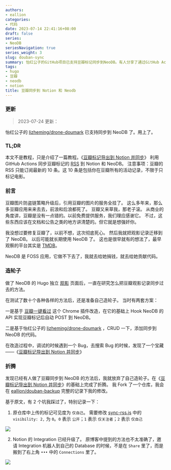 ```yaml
---
authors:
- eallion
categories:
- 代码
date: 2023-07-14 22:41:16+08:00
draft: false
series:
- NeoDB
seriesNavigation: true
series_weight: 3
slug: douban-sync
summary: 怡红公子的GitHub项目已支持豆瓣标记同步到NeoDB。有人分享了通过GitHub Actions将豆瓣RSS最新10条活动记录同步到Notion和NeoDB的方法，但需注意这些记录包含所有活动而不仅限于电影标记。由于豆瓣图片防盗链升级导致服务中断，
tags:
- hugo
- 豆瓣
- neodb
- notion
title: 豆瓣同步到 Notion 和 Neodb
---
```


### 更新

> 2023-07-24 更新：

怡红公子的 <i class="fab fa-github fa-fw"></i>[lizheming/drone-doumark](https://github.com/lizheming/drone-doumark) 已支持同步到 NeoDB 了。用上了。

### TL;DR

本文不是教程，只是介绍了一篇教程。《[豆瓣标记导出到 Notion 并同步](https://zhuzi.dev/2021/06/05/douban-backup-sync-notion/)》
利用 GitHub Actions 同步豆瓣标记的 [RSS](https://www.douban.com/feed/people/eallion/interests) 到 Notion 和 NeoDB。
注意事项：豆瓣的 RSS 只能订阅最新的 10 条。这 10 条是包括你在豆瓣所有的活动记录，不限于只标记电影。

### 前言

豆瓣图片防盗链策略升级后，引用豆瓣的图片的服务全挂了。
这么多年来，那么多豆瓣应用来来去去，前浪和后浪都死了。
豆瓣又来草我，那老子滚。
从商业的角度讲，豆瓣是没有一点错的。以前免费提供服务，我们理应感谢它。
不过，这些东西应该在文档和公告之类的地方讲清楚的。但它就是想强奸你。

我没想过要修复豆瓣了，以前不想，这次彻底死心。
然后我就把观影记录迁移到了 NeoDB。
以后可能就长期使用 NeoDB 了。
这也是很早就有的想法了，最早观察的平台其实是 [TMDB](https://www.themoviedb.org/)。

NeoDB 是 FOSS 应用，它做不下去了，我就去给她捐钱，就去给她贡献代码。

### 造轮子

做了 NeoDB 的 Hugo 独立 [观影](https://eallion.com/movie/) 页面后，一直在研究怎么把豆瓣观影记录同步过去的方法。

在测试了数十个各种各样的方法后，还是准备自己造轮子。
当时有两套方案：

一是基于 [豆瓣一键看过](https://chrome.google.com/webstore/detail/%E8%B1%86%E7%93%A3%E4%B8%80%E9%94%AE%E7%9C%8B%E8%BF%87/pbgoembbkcojdnfoadodfogngapepfmn) 这个 Chrome 插件改造，在它的基础上 Hook NeoDB 的 API 实现豆瓣标记后自动 POST 到 NeoDB。

二是基于怡红公子的 <i class="fab fa-github fa-fw"></i>[lizheming/drone-doumark](https://github.com/lizheming/drone-doumark) ，CRUD 一下，添加同步到 NeoDB 的代码。

在改造过程中，调试的时候遇到一个 Bug，去搜索 Bug 的时候，发现了一个宝藏——《[豆瓣标记导出到 Notion 并同步](https://zhuzi.dev/2021/06/05/douban-backup-sync-notion/)》

### 折腾

发现已经有人做了豆瓣同步到 NeoDB 的方法后，我就放弃了自己造轮子。在《[豆瓣标记导出到 Notion 并同步](https://zhuzi.dev/2021/06/05/douban-backup-sync-notion/)》的基础上完成了折腾。
我 Fork 了一个仓库，我会在 <i class="fab fa-github fa-fw"></i>[eallion/douban-backup](https://github.com/eallion/douban-backup) 完整的记录下我的修改。

基于原文，有 2 个坑我踩过了，特别记录一下：

1. 原仓库中上传的标记可见度为 `仅自己`。
    需要修改 [sync-rss.js](https://github.com/eallion/douban-backup/blob/66e144c634a5aeed82c0aca28059880d616ced8e/sync-rss.js#L196) 中的 `visibility: 2,` 为 `0`。`0` 表示 `公开`；`1` 表示 `仅关注者`；`2` 表示 `仅自己`

![](/assets/images/posts/2023/07/douban_backup_neodb_visibility.png)

2. Notion 的 Integration 已经升级了。
   原博客中提到的方法也不太准确了，邀请 Integration 机器人到自己的 Database 的时候，不是在 `Share` 里了，而是搬到了右上角 `•••` 中的 `Connections` 里了。

![](/assets/images/posts/2023/07/notion_integration.png)